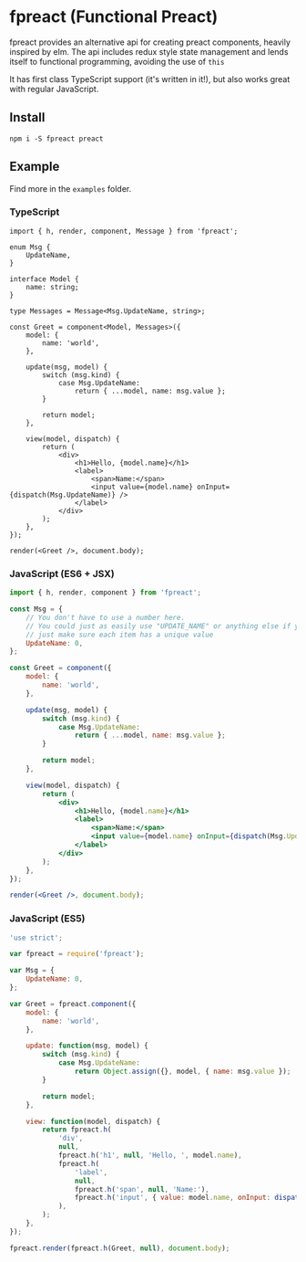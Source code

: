 # fpreact (Functional Preact)
fpreact provides an alternative api for creating preact components, heavily inspired by elm. The api includes redux style state management and lends itself to functional programming, avoiding the use of `this`

It has first class TypeScript support (it's written in it!), but also works great with regular JavaScript.

## Install
```
npm i -S fpreact preact
```

## Example
Find more in the `examples` folder.

### TypeScript
```tsx
import { h, render, component, Message } from 'fpreact';

enum Msg {
    UpdateName,
}

interface Model {
    name: string;
}

type Messages = Message<Msg.UpdateName, string>;

const Greet = component<Model, Messages>({
    model: {
        name: 'world',
    },

    update(msg, model) {
        switch (msg.kind) {
            case Msg.UpdateName:
                return { ...model, name: msg.value };
        }

        return model;
    },

    view(model, dispatch) {
        return (
            <div>
                <h1>Hello, {model.name}</h1>
                <label>
                    <span>Name:</span>
                    <input value={model.name} onInput={dispatch(Msg.UpdateName)} />
                </label>
            </div>
        );
    },
});

render(<Greet />, document.body);
```

### JavaScript (ES6 + JSX)
```jsx
import { h, render, component } from 'fpreact';

const Msg = {
    // You don't have to use a number here.
    // You could just as easily use "UPDATE_NAME" or anything else if you desire,
    // just make sure each item has a unique value
    UpdateName: 0,
};

const Greet = component({
    model: {
        name: 'world',
    },

    update(msg, model) {
        switch (msg.kind) {
            case Msg.UpdateName:
                return { ...model, name: msg.value };
        }

        return model;
    },

    view(model, dispatch) {
        return (
            <div>
                <h1>Hello, {model.name}</h1>
                <label>
                    <span>Name:</span>
                    <input value={model.name} onInput={dispatch(Msg.UpdateName)} />
                </label>
            </div>
        );
    },
});

render(<Greet />, document.body);
```

### JavaScript (ES5)
```js
'use strict';

var fpreact = require('fpreact');

var Msg = {
    UpdateName: 0,
};

var Greet = fpreact.component({
    model: {
        name: 'world',
    },

    update: function(msg, model) {
        switch (msg.kind) {
            case Msg.UpdateName:
                return Object.assign({}, model, { name: msg.value });
        }

        return model;
    },

    view: function(model, dispatch) {
        return fpreact.h(
            'div',
            null,
            fpreact.h('h1', null, 'Hello, ', model.name),
            fpreact.h(
                'label',
                null,
                fpreact.h('span', null, 'Name:'),
                fpreact.h('input', { value: model.name, onInput: dispatch(Msg.UpdateName) }),
            ),
        );
    },
});

fpreact.render(fpreact.h(Greet, null), document.body);
```
